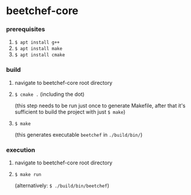# beetchef-core

### prerequisites

1. `$ apt install g++`
2. `$ apt install make`
3. `$ apt install cmake`

### build

1. navigate to beetchef-core root directory
2. `$ cmake .` (including the dot)  
    
    (this step needs to be run just once to generate Makefile, after that it's sufficient to build the project with just `$ make`)
3. `$ make`  
    
    (this generates executable `beetchef` in `./build/bin/`)

### execution

1. navigate to beetchef-core root directory
2. `$ make run`  

    (alternatively: `$ ./build/bin/beetchef`)
